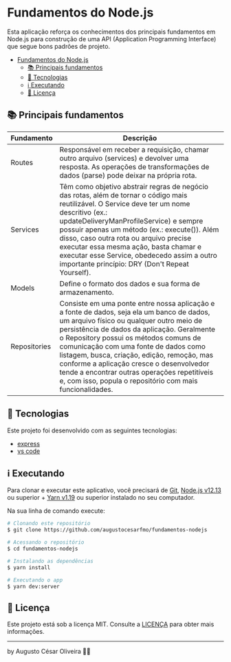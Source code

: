 # <span id="head1">Fundamentos do Node.js</span>

Esta aplicação reforça os conhecimentos dos principais fundamentos em Node.js para construção de uma API (Application Programming Interface) que segue bons padrões de projeto.

- [Fundamentos do Node.js](#head1)
  - [📚 Principais fundamentos](#head2)
  - [🚀 Tecnologias](#head3)
  - [ℹ️ Executando](#head4)
  - [📝 Licença](#head5)

## <span id="head2">📚 Principais fundamentos</span>

| Fundamento    | Descrição                          |
| --------- | ---------------------------------- |
| Routes       | Responsável em receber a requisição, chamar outro arquivo (services) e devolver uma resposta. As operações de transformações de dados (parse) pode deixar na própria rota.     |
| Services      | Têm como objetivo abstrair regras de negócio das rotas, além de tornar o código mais reutilizável. O Service deve ter um nome descritivo (ex.: updateDeliveryManProfileService) e sempre possuir apenas um método (ex.: execute()). Além disso, caso outra rota ou arquivo precise executar essa  mesma ação, basta chamar e executar esse Service, obedecedo assim a outro importante princípio: DRY (Don't Repeat Yourself).   |
| Models | Define o formato dos dados e sua forma de armazenamento. |
| Repositories    | Consiste em uma ponte entre nossa aplicação e a fonte de dados, seja ela um banco de dados, um arquivo físico ou qualquer outro meio de persistência de dados da aplicação. Geralmente o Repository possui os métodos comuns de comunicação com uma fonte de dados como listagem, busca, criação, edição, remoção, mas conforme a aplicação cresce o desenvolvedor tende a encontrar outras operações repetitíveis e, com isso, popula o repositório com mais funcionalidades. |

## <span id="head3">🚀 Tecnologias</span>

Este projeto foi desenvolvido com as seguintes tecnologias:

- [express](https://expressjs.com/)
- [vs code][vc]

## <span id="head4">ℹ️ Executando</span>

Para clonar e executar este aplicativo, você precisará de [Git](https://git-scm.com), [Node.js v12.13][nodejs] ou superior + [Yarn v1.19][yarn] ou superior instalado no seu computador.

Na sua linha de comando execute:

```bash
# Clonando este repositório
$ git clone https://github.com/augustocesarfmo/fundamentos-nodejs

# Acessando o repositório
$ cd fundamentos-nodejs

# Instalando as dependências
$ yarn install

# Executando o app
$ yarn dev:server
```

## <span id="head5">📝 Licença</span>

Este projeto está sob a licença MIT. Consulte a [LICENÇA](https://github.com/augustocesarfmo/fundamentos-nodejs/blob/master/LICENSE.md) para obter mais informações.

---

by Augusto César Oliveira 👐🏼

[nodejs]: https://nodejs.org/
[yarn]: https://yarnpkg.com/
[vc]: https://code.visualstudio.com/

